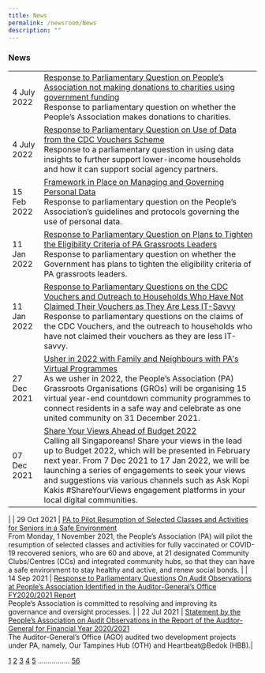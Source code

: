 ```yaml
---
title: News
permalink: /newsroom/News
description: ""
---
```

### News



|  | | 
| -------- | -------- |
| 4 July 2022 | [Response to Parliamentary Question on People’s Association not making donations to charities using government funding ]() <br>Response to parliamentary question on whether the People’s Association makes donations to charities.  |
| 4 July 2022     |[Response to Parliamentary Question on Use of Data from the CDC Vouchers Scheme ]()<br>Response to a parliamentary question in using data insights to further support lower-income households and how it can support social agency partners.    | 
| 15 Feb 2022 | [Framework in Place on Managing and Governing Personal Data](//)<br>Response to parliamentary question on the People’s Association’s guidelines and protocols governing the use of personal data. |
| 11 Jan 2022 | [Response to Parliamentary Question on Plans to Tighten the Eligibility Criteria of PA Grassroots Leaders](//) <br>Response to parliamentary question on whether the Government has plans to tighten the eligibility criteria of PA grassroots leaders.|
| 11 Jan 2022 | [Response to Parliamentary Questions on the CDC Vouchers and Outreach to Households Who Have Not Claimed Their Vouchers as They Are Less IT-Savvy](//) <br>Response to parliamentary questions on the claims of the CDC Vouchers, and the outreach to households who have not claimed their vouchers as they are less IT-savvy.|
| 27 Dec 2021 | [Usher in 2022 with Family and Neighbours with PA's Virtual Programmes](//) <br>As we usher in 2022, the People’s Association (PA) Grassroots Organisations (GROs) will be organising 15 virtual year-end countdown community programmes to connect residents in a safe way and celebrate as one united community on 31 December 2021.|
| 07 Dec 2021 | [Share Your Views Ahead of Budget 2022](//)<br>Calling all Singaporeans! Share your views in the lead up to Budget 2022, which will be presented in February next year. From 7 Dec 2021 to 17 Jan 2022, we will be launching a series of engagements to seek your views and suggestions via various channels such as Ask Kopi Kakis #ShareYourViews engagement platforms in your local digital communities.
 |
| 29 Oct 2021 | [PA to Pilot Resumption of Selected Classes and Activities for Seniors in a Safe Environment](//)<br>From Monday, 1 November 2021, the People’s Association (PA) will pilot the resumption of selected classes and activities for fully vaccinated or COVID-19 recovered seniors, who are 60 and above, at 21 designated Community Clubs/Centres (CCs) and integrated community hubs, so that they can have a safe environment to stay healthy and active, and renew social bonds. |
| 14 Sep 2021 | [Response to Parliamentary Questions On Audit Observations at People’s Association Identified in the Auditor-General’s Office FY2020/2021 Report](//)<br> People’s Association is committed to resolving and improving its governance and oversight processes. |
| 22 Jul 2021 | [Statement by the People’s Association on Audit Observations in the Report of the Auditor-General for Financial Year 2020/2021](//) <br>The Auditor-General’s Office (AGO) audited two development projects under PA, namely, Our Tampines Hub (OTH) and Heartbeat@Bedok (HBB).|

[1](/permalink)      [2](/permalink)    [3]() [4]() [5]() ................  [56]()
